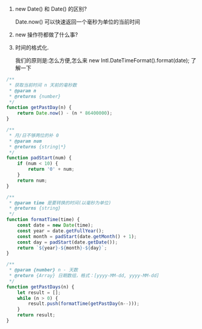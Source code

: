 1. new Date() 和 Date() 的区别?

    Date.now() 可以快速返回一个毫秒为单位的当前时间

2. new 操作符都做了什么事?

3. 时间的格式化.

    我们的原则是:怎么方便,怎么来 new Intl.DateTimeFormat().format(date); 了解一下

```js
/**
 * 获取当前时间 n 天前的毫秒数
 * @param n
 * @returns {number}
 */
function getPastDay(n) {
    return Date.now() - (n * 86400000);
}

/**
 * 月/日不够两位的补 0
 * @param num
 * @returns {string|*}
 */
function padStart(num) {
    if (num < 10) {
        return '0' + num;
    }
    return num;
}

/**
 * @param time 是要转换的时间(以毫秒为单位)
 * @returns {string}
 */
function formatTime(time) {
    const date = new Date(time);
    const year = date.getFullYear();
    const month = padStart(date.getMonth() + 1);
    const day = padStart(date.getDate());
    return `${year}-${month}-${day}`;
}

/**
 * @param {number} n - 天数
 * @return {Array} 日期数组，格式：[yyyy-MM-dd, yyyy-MM-dd]
 */
function getPastDays(n) {
    let result = [];
    while (n > 0) {
        result.push(formatTime(getPastDay(n--)));
    }
    return result;
}
```